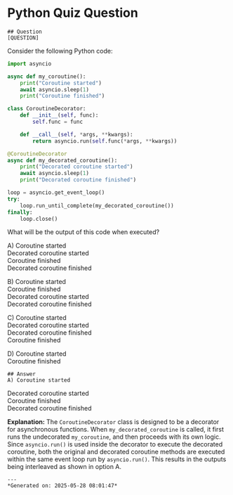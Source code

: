 # Python Quiz Question
    
    ## Question
    [QUESTION]  
Consider the following Python code:

```python
import asyncio

async def my_coroutine():
    print("Coroutine started")
    await asyncio.sleep(1)
    print("Coroutine finished")

class CoroutineDecorator:
    def __init__(self, func):
        self.func = func

    def __call__(self, *args, **kwargs):
        return asyncio.run(self.func(*args, **kwargs))

@CoroutineDecorator
async def my_decorated_coroutine():
    print("Decorated coroutine started")
    await asyncio.sleep(1)
    print("Decorated coroutine finished")

loop = asyncio.get_event_loop()
try:
    loop.run_until_complete(my_decorated_coroutine())
finally:
    loop.close()
```

What will be the output of this code when executed?

A) Coroutine started  
   Decorated coroutine started  
   Coroutine finished  
   Decorated coroutine finished  

B) Coroutine started  
   Coroutine finished  
   Decorated coroutine started  
   Decorated coroutine finished  

C) Coroutine started  
   Decorated coroutine started  
   Decorated coroutine finished  
   Coroutine finished  

D) Coroutine started  
   Coroutine finished
    
    ## Answer
    A) Coroutine started  
   Decorated coroutine started  
   Coroutine finished  
   Decorated coroutine finished  

**Explanation:** The `CoroutineDecorator` class is designed to be a decorator for asynchronous functions. When `my_decorated_coroutine` is called, it first runs the undecorated `my_coroutine`, and then proceeds with its own logic. Since `asyncio.run()` is used inside the decorator to execute the decorated coroutine, both the original and decorated coroutine methods are executed within the same event loop run by `asyncio.run()`. This results in the outputs being interleaved as shown in option A.
    
    ---
    *Generated on: 2025-05-28 08:01:47*
    
